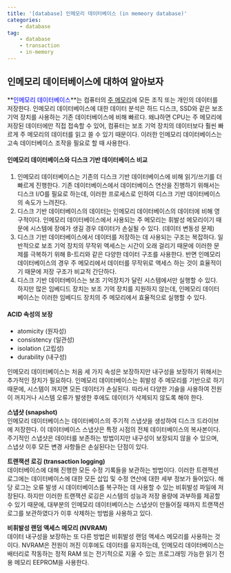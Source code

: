 ```yaml
---
title: '[database] 인메모리 데이터베이스 (in memeory database)'
categories:
    - database
tag:
    - database
    - transaction
    - in-memory
---
```



## 인메모리 데이터베이스에 대하여 알아보자

**<span style="color: blue">인메모리 데이터베이스</span>**는 컴퓨터의 <u>주 메모리</u>에 모든 조직 또는 개인의 데이터를 저장한다. 인메모리 데이터베이스에 대한 데이터 분석은 하드 디스크, SSD와 같은 보조 기억 장치를 사용하는 기존 데이터베이스에 비해 빠르다. 왜냐하면 CPU는 주 메모리에 저장된 데이터에만 직접 접속할 수 있어, 컴퓨터는 보조 기억 장치의 데이터보다 훨씬 빠르게 주 메모리의 데이터를 읽고 쓸 수 있기 때문이다. 이러한 인메모리 데이터베이스는 고속 데이터베이스 조작을 필요로 할 때 사용한다.

#### 인메모리 데이터베이스와 디스크 기반 데이터베이스 비교  
1. 인메모리 데이터베이스는 기존의 디스크 기반 데이터베이스에 비해 읽기/쓰기를 더 빠르게 진행한다. 기존 데이터베이스에서 데이터베이스 연산을 진행하기 위해서는 디스크 I/O를 필요로 하는데, 이러한 프로세스로 인하여 디스크 기반 데이터베이스의 속도가 느려진다.
2. 디스크 기반 데이터베이스의 데이터는 인메모리 데이터베이스의 데이터에 비해 영구적이다. 인메모리 데이터베이스에서 사용되는 주 메모리는 휘발성 메모리이기 때문에 시스템에 장애가 생길 경우 데이터가 손실될 수 있다. (데이터 변동성 문제)
3. 디스크 기반 데이터베이스에서 데이터를 저장하는 데 사용되는 구조는 복잡하다. 일반적으로 보조 기억 장치의 무작위 액세스는 시간이 오래 걸리기 때문에 이러한 문제를 극복하기 위해 B-트리와 같은 다양한 데이터 구조를 사용한다. 반면 인메모리 데이터베이스의 경우 주 메모리에서 데이터를 무작위로 액세스 하는 것이 효율적이기 때문에 저장 구조가 비교적 간단하다.
4. 디스크 기반 데이터베이스는 보조 기억장치가 달린 시스템에서만 실행할 수 있다. 하지만 많은 임베디드 장치는 보조 기억 장치를 지원하지 않는데, 인메모리 데이터베이스는 이러한 임베디드 장치의 주 메모리에서 효율적으로 실행할 수 있다.

#### ACID 속성의 보장  
- atomicity (원자성)
- consistency (일관성)
- isolation (고립성)
- durability (내구성)  

인메모리 데이터베이스는 처음 세 가지 속성은 보장하지만 내구성을 보장하기 위해서는 추가적인 장치가 필요하다. 인메모리 데이터베이스는 휘발성 주 메모리를 기반으로 하기 때문에, 시스템이 꺼지면 모든 데이터가 손실된다. 따라서 다양한 기술을 사용하여 전원이 꺼지거나 시스템 오류가 발생한 후에도 데이터가 삭제되지 않도록 해야 한다.  

**스냅샷 (snapshot)**  
인메모리 데이터베이스는 데이터베이스의 주기적 스냅샷을 생성하여 디스크 드라이브에 저장한다. 이 데이터베이스 스냅샷은 특정 시점의 전체 데이터베이스의 복사본이다. 주기적인 스냅샷은 데이터를 보존하는 방법이지만 내구성이 보장되지 않을 수 있으며, 스냅샷 이후 모든 변경 사항들은 손실된다는 단점이 있다.  

**트랜잭션 로깅 (transaction logging)**  
데이터베이스에 대해 진행한 모든 수정 기록들을 보관하는 방법이다. 이러한 트랜잭션 로그에는 데이터베이스에 대한 모든 삽입 및 수정 연산에 대한 세부 정보가 들어있다. 해당 로그는 오류 발생 시 데이터베이스를 복구하는 데 사용할 수 있는 비휘발성 파일에 저장된다. 하지만 이러한 트랜잭션 로깅은 시스템의 성능과 저장 용량에 과부하를 제공할 수 있기 때문에, 대부분의 인메모리 데이터베이스는 스냅샷이 만들어질 때까지 트랜잭션 로그를 보관하였다가 이후 삭제하는 방법을 사용하고 있다.  

**비휘발성 랜덤 액세스 메모리 (NVRAM)**  
데이터 내구성을 보장하는 또 다른 방법은 비휘발성 랜덤 액세스 메모리를 사용하는 것이다. NVRAM은 전원이 꺼진 이후에도 데이터를 유지하는데, 인메모리 데이터베이스는 배터리로 작동하는 정적 RAM 또는 전기적으로 지울 수 있는 프로그래밍 가능한 읽기 전용 메모리 EEPROM을 사용한다.  
